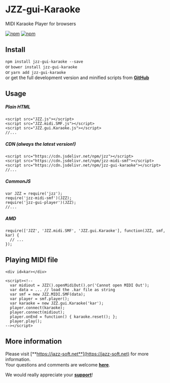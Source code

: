 # JZZ-gui-Karaoke

MIDI Karaoke Player for browsers

[![npm](https://img.shields.io/npm/v/jzz-gui-karaoke.svg)](https://www.npmjs.com/package/jzz-gui-karaoke)
[![npm](https://img.shields.io/npm/dt/jzz-gui-karaoke.svg)](https://www.npmjs.com/package/jzz-gui-karaoke)

## Install

`npm install jzz-gui-karaoke --save`  
or `bower install jzz-gui-karaoke`  
or `yarn add jzz-gui-karaoke`  
or get the full development version and minified scripts from [**GitHub**](https://github.com/jazz-soft/JZZ-gui-Karaoke)

## Usage

##### Plain HTML

    <script src="JZZ.js"></script>
    <script src="JZZ.midi.SMF.js"></script>
    <script src="JZZ.gui.Karaoke.js"></script>
    //...

##### CDN (always the latest version!)

    <script src="https://cdn.jsdelivr.net/npm/jzz"></script>
    <script src="https://cdn.jsdelivr.net/npm/jzz-midi-smf"></script>
    <script src="https://cdn.jsdelivr.net/npm/jzz-gui-karaoke"></script>
    //...

##### CommonJS

    var JZZ = require('jzz');
    require('jzz-midi-smf')(JZZ);
    require('jzz-gui-player')(JZZ);
    //...

##### AMD

    require(['JZZ', 'JZZ.midi.SMF', 'JZZ.gui.Karaoke'], function(JZZ, smf, kar) {
      // ...
    });

## Playing MIDI file

    <div id=kar></div>

    <script><!--
      var midiout = JZZ().openMidiOut().or('Cannot open MIDI Out');
      var data = ... // load the .kar file as string
      var smf = new JZZ.MIDI.SMF(data);
      var player = smf.player();
      var karaoke = new JZZ.gui.Karaoke('kar');
      player.connect(karaoke);
      player.connect(midiout);
      player.onEnd = function() { karaoke.reset(); };
      player.play();
    --></script>

## More information

Please visit [**https://jazz-soft.net**](https://jazz-soft.net) for more information.  
Your questions and comments are welcome [**here**](https://jazz-soft.org).

We would really appreciate your [**support**](https://jazz-soft.net/donate)!
